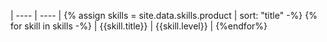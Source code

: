 | ---- | ---- |
{% assign skills = site.data.skills.product | sort: "title" -%}
{% for skill in skills -%}
| {{skill.title}} | {{skill.level}} |
{%endfor%}